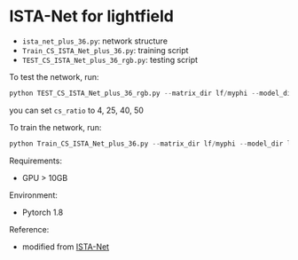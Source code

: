 # ISTA-Net for lightfield

- `ista_net_plus_36.py`: network structure
- `Train_CS_ISTA_Net_plus_36.py`: training script
- `TEST_CS_ISTA_Net_plus_36_rgb.py`: testing script

To test the network, run: 
```python
python TEST_CS_ISTA_Net_plus_36_rgb.py --matrix_dir lf/myphi --model_dir lf/model --data_dir lf/mytrain --log_dir lf/log --layer_num 9 --data_dir lf/mytest --result_dir lf/result --cs_ratio 25
```
you can set `cs_ratio` to 4, 25, 40, 50

To train the network, run: 
```python
python Train_CS_ISTA_Net_plus_36.py --matrix_dir lf/myphi --model_dir lf/model --data_dir lf/mytrain --log_dir lf/log --data_name data4499 --cs_ratio 25
```

Requirements:
- GPU > 10GB

Environment:
- Pytorch 1.8

Reference:
- modified from [ISTA-Net](https://github.com/jianzhangcs/ISTA-Net-PyTorch)
